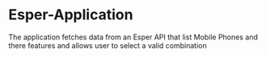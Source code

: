 # Esper-Application
The application fetches data from an Esper API that list Mobile Phones and there features and allows user to select a valid combination
